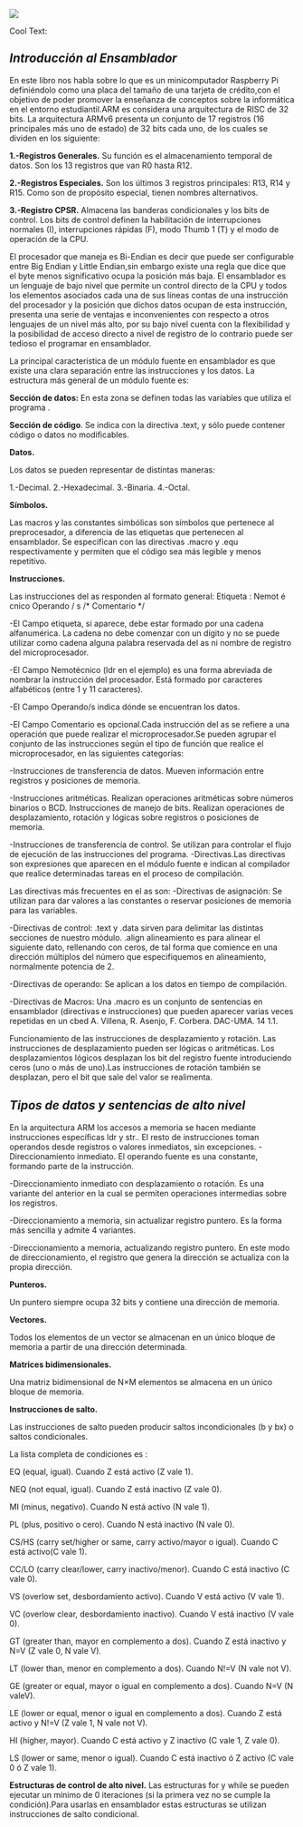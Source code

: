   ![](https://images.cooltext.com/5474824.png)


<a href="http://cooltext.com" target="_top"><img src="https://cooltext.com/images/ct_pixel.gif" width="80" height="15" alt="Cool Text: Logo and Graphics Generator" border="0" /></a>

***Introducción al Ensamblador***
----------------------------------------------------------
En este libro nos habla sobre lo que es un minicomputador Raspberry Pi definiéndolo 
como una placa del tamaño de una tarjeta de crédito,con el objetivo de poder promover
la enseñanza de conceptos sobre la informática en el entorno estudiantil.ARM es considera
una arquitectura de RISC de 32 bits.
La arquitectura ARMv6 presenta un conjunto de 17 registros (16 principales más uno de estado)
de 32 bits cada uno, de los cuales se dividen en los siguiente:

**1.-Registros Generales.** Su función es el almacenamiento temporal de datos. Son los 13 registros
que van R0 hasta R12.

**2.-Registros Especiales.** Son los últimos 3 registros principales: R13, R14 y R15. Como son de 
propósito especial, tienen nombres alternativos.

**3.-Registro CPSR.** Almacena las banderas condicionales y los bits de control. 
Los bits de control definen la habilitación de interrupciones normales (I), interrupciones rápidas
(F), modo Thumb 1 (T) y el modo de operación de la CPU. 

El procesador que maneja es Bi-Endian es decir que puede ser configurable entre Big Endian y Little
Endian,sin embargo existe una regla que dice que el byte menos significativo ocupa la posición más baja.
El ensamblador es un lenguaje de bajo nivel que permite un control directo de
la CPU y todos los elementos asociados cada una de sus líneas contas de una instrucción del procesador y
la posición que dichos datos ocupan de esta instrucción, presenta una serie de ventajas e inconvenientes 
con respecto a otros lenguajes de un nivel más alto, por su bajo nivel cuenta con la flexibilidad y la 
posibilidad de acceso directo a nivel de registro de lo contrario puede ser tedioso el programar en ensamblador.

La principal característica de un módulo fuente en ensamblador es que existe una clara separación entre las instrucciones 
y los datos. La estructura más general de un módulo fuente es:

**Sección de datos:** En esta zona se definen todas las variables que utiliza el programa .

**Sección de código**. Se indica con la directiva .text, y sólo puede contener código o datos no modificables.

**Datos.**

Los datos se pueden representar de distintas maneras:

1.-Decimal.
2.-Hexadecimal.
3.-Binaria.
4.-Octal.

**Símbolos.**

Las macros y las constantes simbólicas son símbolos que pertenece al preprocesador, a diferencia de las etiquetas que pertenecen al ensamblador. Se especifican con las directivas .macro y .equ respectivamente y permiten que el código sea más legible y menos repetitivo. 

**Instrucciones.**

Las instrucciones del as responden al formato general:
Etiqueta : Nemot é cnico Operando / s /* Comentario */

-El Campo etiqueta, si aparece, debe estar formado por una cadena alfanumérica. La cadena no debe comenzar con un dígito y no se puede utilizar como cadena alguna palabra reservada del as ni nombre de registro del microprocesador.

-El Campo Nemotécnico (ldr en el ejemplo) es una forma abreviada de nombrar la instrucción del procesador. Está formado por caracteres alfabéticos (entre 1 y 11 caracteres).

-El Campo Operando/s indica dónde se encuentran los datos.

-El Campo Comentario es opcional.Cada instrucción del as se refiere a una operación que puede realizar el microprocesador.Se pueden agrupar el conjunto de las instrucciones según el tipo de función que  realice el microprocesador, en las siguientes categorías:

-Instrucciones de transferencia de datos.
Mueven información entre registros y posiciones de memoria.

-Instrucciones aritméticas. Realizan operaciones aritméticas sobre números binarios o BCD. Instrucciones de manejo de bits. Realizan operaciones de desplazamiento, rotación y lógicas sobre registros o posiciones de memoria.

-Instrucciones de transferencia de control. Se utilizan para controlar el flujo de ejecución de las instrucciones del programa. 
-Directivas.Las directivas son expresiones que aparecen en el módulo fuente e indican al compilador que realice determinadas tareas en el proceso de compilación.

Las directivas más frecuentes en el as son: 
-Directivas de asignación: Se utilizan para dar valores a las constantes o reservar posiciones de memoria para las variables.

-Directivas de control: .text y .data sirven para delimitar las distintas secciones de nuestro módulo. .align alineamiento es para alinear el siguiente dato, rellenando con ceros, de tal forma que comience en una dirección múltiplos del número que especifiquemos en alineamiento, normalmente potencia de 2.

-Directivas de operando: Se aplican a los datos en tiempo de compilación.

-Directivas de Macros: Una .macro es un conjunto de sentencias en ensamblador (directivas e instrucciones) que pueden aparecer varias veces repetidas en un cbed A. Villena, R. Asenjo, F. Corbera. DAC-UMA. 14 1.1.

Funcionamiento de las instrucciones de desplazamiento y rotación.
Las instrucciones de desplazamiento pueden ser lógicas o aritméticas. Los desplazamientos lógicos desplazan los bit del registro fuente introduciendo ceros (uno o más de uno).Las instrucciones de rotación también se desplazan, pero el bit que sale del valor se realimenta. 


***Tipos de datos y sentencias de alto nivel***
------------------------------------------------------------------------------
En la arquitectura ARM los accesos a memoria se hacen mediante instrucciones específicas ldr y str.. El resto de instrucciones toman operandos desde registros o valores inmediatos, sin excepciones.
-Direccionamiento inmediato. El operando fuente es una constante, formando parte de la instrucción.

-Direccionamiento inmediato con desplazamiento o rotación. Es una variante del anterior en la cual se permiten operaciones intermedias sobre los registros.

-Direccionamiento a memoria, sin actualizar registro puntero. Es la forma más sencilla y admite 4 variantes. 

-Direccionamiento a memoria, actualizando registro puntero. En este modo de direccionamiento, el registro que genera la dirección se actualiza con la propia dirección.

**Punteros.**

Un puntero siempre ocupa 32 bits y contiene una dirección de memoria.

**Vectores.**

Todos los elementos de un vector se almacenan en un único bloque de memoria a partir de una dirección determinada.

**Matrices bidimensionales.**

Una matriz bidimensional de N×M elementos se almacena en un único bloque de memoria.

**Instrucciones de salto.**

Las instrucciones de salto pueden producir saltos incondicionales (b y bx) o saltos condicionales. 

La lista completa de condiciones es : 

EQ (equal, igual). Cuando Z está activo (Z vale 1).

NEQ (not equal, igual). Cuando Z está inactivo (Z vale 0). 

MI (minus, negativo). Cuando N está activo (N vale 1).

PL (plus, positivo o cero). Cuando N está inactivo (N vale 0).

CS/HS (carry set/higher or same, carry activo/mayor o igual). Cuando C está activo(C vale 1).

CC/LO (carry clear/lower, carry inactivo/menor). Cuando C está inactivo (C vale 0).

VS (overlow set, desbordamiento activo). Cuando V está activo (V vale 1). 

VC (overlow clear, desbordamiento inactivo). Cuando V está inactivo (V vale 0).

GT (greater than, mayor en complemento a dos). Cuando Z está inactivo y N=V (Z vale 0, N vale V).

LT (lower than, menor en complemento a dos). Cuando N!=V (N vale not V).

GE (greater or equal, mayor o igual en complemento a dos). Cuando N=V (N valeV). 

LE (lower or equal, menor o igual en complemento a dos). Cuando Z está activo y N!=V (Z vale 1, N vale not V).

HI (higher, mayor). Cuando C está activo y Z inactivo (C vale 1, Z vale 0).

LS (lower or same, menor o igual). Cuando C está inactivo ó Z activo (C vale 0 ó Z vale 1).

**Estructuras de control de alto nivel.**
Las estructuras for y while se pueden ejecutar un mínimo de 0 iteraciones (si la primera vez no se cumple la condición).Para usarlas en ensamblador estas estructuras se utilizan instrucciones de salto condicional. 



